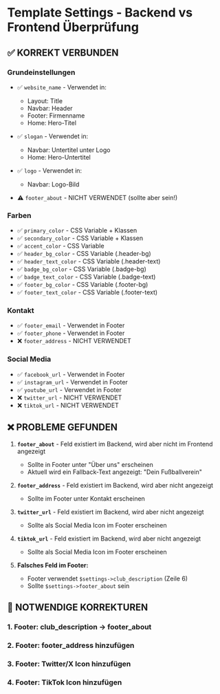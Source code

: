 # Template Settings - Backend vs Frontend Überprüfung

## ✅ KORREKT VERBUNDEN

### Grundeinstellungen
- ✅ `website_name` - Verwendet in:
  - Layout: Title
  - Navbar: Header
  - Footer: Firmenname
  - Home: Hero-Titel

- ✅ `slogan` - Verwendet in:
  - Navbar: Untertitel unter Logo
  - Home: Hero-Untertitel

- ✅ `logo` - Verwendet in:
  - Navbar: Logo-Bild

- ⚠️ `footer_about` - NICHT VERWENDET (sollte aber sein!)

### Farben
- ✅ `primary_color` - CSS Variable + Klassen
- ✅ `secondary_color` - CSS Variable + Klassen
- ✅ `accent_color` - CSS Variable
- ✅ `header_bg_color` - CSS Variable (.header-bg)
- ✅ `header_text_color` - CSS Variable (.header-text)
- ✅ `badge_bg_color` - CSS Variable (.badge-bg)
- ✅ `badge_text_color` - CSS Variable (.badge-text)
- ✅ `footer_bg_color` - CSS Variable (.footer-bg)
- ✅ `footer_text_color` - CSS Variable (.footer-text)

### Kontakt
- ✅ `footer_email` - Verwendet in Footer
- ✅ `footer_phone` - Verwendet in Footer
- ❌ `footer_address` - NICHT VERWENDET

### Social Media
- ✅ `facebook_url` - Verwendet in Footer
- ✅ `instagram_url` - Verwendet in Footer
- ✅ `youtube_url` - Verwendet in Footer
- ❌ `twitter_url` - NICHT VERWENDET
- ❌ `tiktok_url` - NICHT VERWENDET

## ❌ PROBLEME GEFUNDEN

1. **`footer_about`** - Feld existiert im Backend, wird aber nicht im Frontend angezeigt
   - Sollte in Footer unter "Über uns" erscheinen
   - Aktuell wird ein Fallback-Text angezeigt: "Dein Fußballverein"

2. **`footer_address`** - Feld existiert im Backend, wird aber nicht angezeigt
   - Sollte im Footer unter Kontakt erscheinen

3. **`twitter_url`** - Feld existiert im Backend, wird aber nicht angezeigt
   - Sollte als Social Media Icon im Footer erscheinen

4. **`tiktok_url`** - Feld existiert im Backend, wird aber nicht angezeigt
   - Sollte als Social Media Icon im Footer erscheinen

5. **Falsches Feld im Footer:**
   - Footer verwendet `$settings->club_description` (Zeile 6)
   - Sollte `$settings->footer_about` sein

## 🔧 NOTWENDIGE KORREKTUREN

### 1. Footer: club_description → footer_about
### 2. Footer: footer_address hinzufügen
### 3. Footer: Twitter/X Icon hinzufügen
### 4. Footer: TikTok Icon hinzufügen
